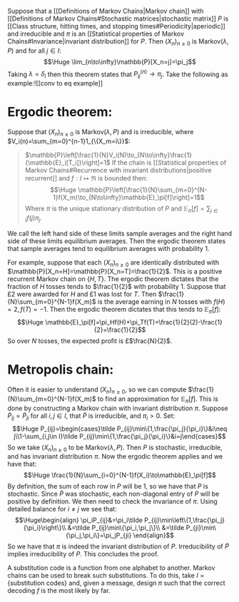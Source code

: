 Suppose that a [[Definitions of Markov Chains|Markov chain]] with [[Definitions of Markov Chains#Stochastic matrices|stochastic matrix]] $P$ is [[Class structure, hitting times, and stopping times#Periodicity|aperiodic]] and irreducible and $\pi$ is an [[Statistical properties of Markov Chains#Invariance|invariant distribution]] for $P$. Then $(X_n)_{n\geq0}$ is $\text{Markov}(\lambda,P)$ and for all $j\in I$:$$\Huge \lim_{n\to\infty}\mathbb{P}[X_n=j]=\pi_j$$Taking $\lambda=\delta_i$ then this theorem states that $P_{ij}^{(n)}\to\pi_j$. Take the following as example:![[conv to eq example]]
# Ergodic theorem:

Suppose that $(X_n)_{n\geq0}$ is $\text{Markov}(\lambda,P)$ and is irreducible, where $V_i(n)=\sum_{m=0}^{n-1}1_{\{X_m=i\}}$:
> $\mathbb{P}\left[\frac{1}{N}V_i(N)\to_{N\to\infty}\frac{1}{\mathbb{E}_i[T_i]}\right]=1$
> If the chain is [[Statistical properties of Markov Chains#Recurrence with invariant distributions|positive recurrent]] and $f:I\mapsto\Re$ is bounded then:$$\Huge \mathbb{P}\left[\frac{1}{N}\sum_{m=0}^{N-1}f(X_m)\to_{N\to\infty}\mathbb{E}_\pi[f]\right]=1$$Where $\pi$ is the unique stationary distribution of $P$ and $\mathbb{E}_\pi[f]=\sum_{j\in I}f(j)\pi_j$.

We call the left hand side of these limits sample averages and the right hand side of these limits equilibrium averages. Then the ergodic theorem states that sample averages tend to equilibrium averages with probability $1$.

For example, suppose that each $(X_n)_{n\geq0}$ are identically distributed with $\mathbb{P}[X_n=H]=\mathbb{P}[X_n=T]=\frac{1}{2}$. This is a positive recurrent Markov chain on $\{H,T\}$. The ergodic theorem dictates that the fraction of $H$ tosses tends to $\frac{1}{2}$ with probability $1$. Suppose that £2 were awarded for $H$ and £1 was lost for $T$. Then $\frac{1}{N}\sum_{m=0}^{N-1}f(X_m)$ is the average earning in $N$ tosses with $f(H)=2,f(T)=-1$. Then the ergodic theorem dictates that this tends to $\mathbb{E}_\pi[f]$:$$\Huge \mathbb{E}_\pi[f]=\pi_Hf(H)+\pi_Tf(T)=\frac{1}{2}(2)-\frac{1}{2}=\frac{1}{2}$$So over $N$ tosses, the expected profit is £$\frac{N}{2}$.

# Metropolis chain:

Often it is easier to understand $(X_n)_{n\geq0}$, so we can compute $\frac{1}{N}\sum_{m=0}^{N-1}f(X_m)$ to find an approximation for $\mathbb{E}_\pi[f]$. This is done by constructing a Markov chain with invariant distribution $\pi$. Suppose $\tilde P_{ij}=\tilde P_{ji}$ for all $i,j\in I$, that $\tilde P$ is irreducible, and $\pi_i>0$. Set:$$\Huge P_{ij}=\begin{cases}\tilde P_{ij}\min\{1,\frac{\pi_j}{\pi_i}\}&i\neq j\\1-\sum_{i,j\in I}\tilde P_{ij}\min\{1,\frac{\pi_j}{\pi_i}\}&i=j\end{cases}$$So we take $(X_n)_{n\geq0}$ to be $\text{Markov}(\lambda,P)$. Then $P$ is stochastic, irreducible, and has invariant distribution $\pi$. Now the ergodic theorem applies and we have that:$$\Huge \frac{1}{N}\sum_{i=0}^{N-1}f(X_i)\to\mathbb{E}_\pi[f]$$
By definition, the sum of each row in $P$ will be $1$, so we have that $P$ is stochastic. Since $\tilde P$ was stochastic, each non-diagonal entry of  $P$ will be positive by definition. We then need to check the invariance of $\pi$. Using detailed balance for $i\neq j$ we see that:$$\Huge\begin{align} 
\pi_iP_{ij}&=\pi_i\tilde P_{ij}\min\left\{1,\frac{\pi_j}{\pi_i}\right\}\\
&=\tilde P_{ij}\min\{\pi_i,\pi_j\}\\
&=\tilde P_{ji}\min\{\pi_j,\pi_i\}=\pi_jP_{ji}
\end{align}$$So we have that $\pi$ is indeed the invariant distribution of $P$. Irreducibility of $\tilde P$ implies irreducibility of $P$. This concludes the proof.

A substitution code is a function from one alphabet to another. Markov chains can be used to break such substitutions. To do this, take $I=\{\text{substitution codes}\}$ and, given a message, design $\pi$ such that the correct decoding $f$ is the most likely by far.